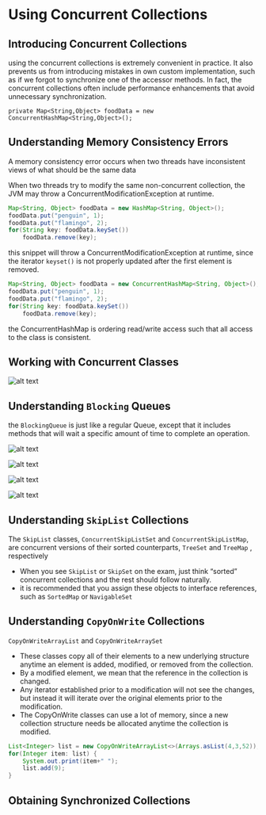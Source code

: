 # Using Concurrent Collections

## Introducing Concurrent Collections
using the concurrent collections is extremely convenient in practice. It also prevents us from introducing mistakes in own custom implementation, such as if we forgot to synchronize one of the accessor methods. In fact, the concurrent collections often include performance enhancements that avoid unnecessary synchronization.

`private Map<String,Object> foodData = new ConcurrentHashMap<String,Object>();`

## Understanding Memory Consistency Errors
A memory consistency error occurs when two threads have inconsistent views of what should be the same data

When two threads try to modify the same non-concurrent collection, the JVM may throw a ConcurrentModificationException at runtime.

```java
Map<String, Object> foodData = new HashMap<String, Object>(); 
foodData.put("penguin", 1);
foodData.put("flamingo", 2);
for(String key: foodData.keySet())
    foodData.remove(key);
```

this snippet will throw a ConcurrentModificationException at runtime, since the iterator `keyset()` is not properly updated after the first element is removed. 

```java
Map<String, Object> foodData = new ConcurrentHashMap<String, Object>(); 
foodData.put("penguin", 1);
foodData.put("flamingo", 2);
for(String key: foodData.keySet())
    foodData.remove(key);
```
the ConcurrentHashMap is ordering read/write access such that all access to the class is consistent.

## Working with Concurrent Classes
![alt text ](https://github.com/frhan/ocp/blob/master/images/7_5.png)

## Understanding `Blocking` Queues
the `BlockingQueue` is just like a regular Queue, except that it includes methods that will wait a specific amount of time to complete an operation.

![alt text ](https://github.com/frhan/ocp/blob/master/images/7_6.png)

![alt text ](https://github.com/frhan/ocp/blob/master/images/7_7.png)

![alt text ](https://github.com/frhan/ocp/blob/master/images/7_8.png)

![alt text ](https://github.com/frhan/ocp/blob/master/images/7_9.png)

## Understanding `SkipList` Collections
The `SkipList` classes, `ConcurrentSkipListSet` and `ConcurrentSkipListMap`, are concurrent versions of their sorted counterparts, `TreeSet` and `TreeMap` , respectively

- When you see `SkipList` or `SkipSet` on the exam, just think “sorted” concurrent collections and the rest should follow naturally.
- it is recommended that you assign these objects to interface references, such as `SortedMap` or `NavigableSet`

## Understanding `CopyOnWrite` Collections
`CopyOnWriteArrayList` and `CopyOnWriteArraySet`

- These classes copy all of their elements to a new underlying structure anytime an element is added, modified, or removed from the collection.
- By a modified element, we mean that the reference in the collection is changed.
- Any iterator established prior to a modification will not see the changes, but instead it will iterate over the original elements prior to the modification.
- The CopyOnWrite classes can use a lot of memory, since a new collection structure needs be allocated anytime the collection is modified.

```java
List<Integer> list = new CopyOnWriteArrayList<>(Arrays.asList(4,3,52));
for(Integer item: list) {
    System.out.print(item+" ");
    list.add(9);
}
```
## Obtaining Synchronized Collections